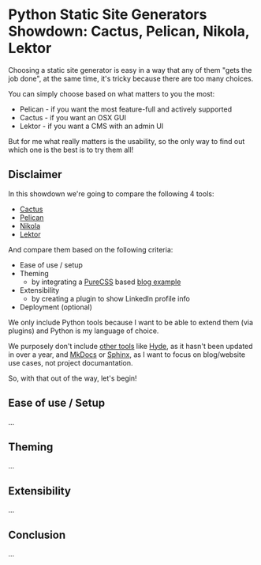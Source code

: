 # Python Static Site Generators Showdown: Cactus, Pelican, Nikola, Lektor

Choosing a static site generator is easy in a way that any of them "gets the job done", 
at the same time, it's tricky because there are too many choices.
  
You can simply choose based on what matters to you the most:

* Pelican - if you want the most feature-full and actively supported
* Cactus - if you want an OSX GUI
* Lektor - if you want a CMS with an admin UI
 
But for me what really matters is the usability, so the only way to find out which one is the best is to try them all!

## Disclaimer

In this showdown we're going to compare the following 4 tools:

* [Cactus](https://github.com/eudicots/Cactus)
* [Pelican](https://github.com/getpelican/pelican)
* [Nikola](https://github.com/getnikola/nikola)
* [Lektor](https://github.com/lektor/lektor)

And compare them based on the following criteria:

* Ease of use / setup
* Theming
  * by integrating a [PureCSS](https://purecss.io/) based [blog example](https://purecss.io/layouts/blog/)
* Extensibility
  * by creating a plugin to show LinkedIn profile info
* Deployment (optional)
  
We only include Python tools because I want to be able to extend them (via plugins) and Python is my language of choice.

We purposely don't include [other tools](https://www.staticgen.com/) like [Hyde](http://hyde.github.io/), 
as it hasn't been updated in over a year, and [MkDocs](http://www.mkdocs.org/) or [Sphinx](http://www.sphinx-doc.org/), 
as I want to focus on blog/website use cases, not project documantation.

So, with that out of the way, let's begin!

## Ease of use / Setup

...

## Theming

...

## Extensibility

...

## Conclusion

...